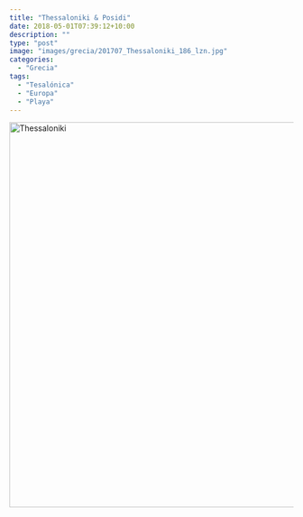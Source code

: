 ```yaml
---
title: "Thessaloniki & Posidi"
date: 2018-05-01T07:39:12+10:00
description: ""
type: "post"
image: "images/grecia/201707_Thessaloniki_186_lzn.jpg"
categories: 
  - "Grecia"
tags:
  - "Tesalónica"
  - "Europa"
  - "Playa"
---
```


<a data-flickr-embed="true" data-header="true" data-footer="true"  href="https://www.flickr.com/photos/mapa_mundi/albums/72157663804570078" title="Thessaloniki"><img src="https://farm5.staticflickr.com/4596/24299014137_c9c757f258_o.jpg" width="1024" height="683" alt="Thessaloniki"></a><script async src="//embedr.flickr.com/assets/client-code.js" charset="utf-8"></script>